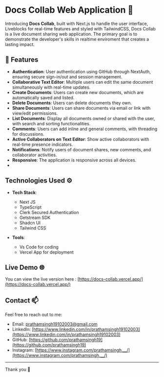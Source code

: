 # Docs Collab Web Application 📄

Introducing **Docs Collab**, built with Next.js to handle the user interface, Liveblocks for real-time features and styled with TailwindCSS, Docs Collab is a live document sharing web application. The primary goal is to demonstrate the developer's skills in realtime enviroment that creates a lasting impact.

## 🚀 Features

- **Authentication**: User authentication using GitHub through NextAuth, ensuring secure sign-in/out and session management.
- **Collaborative Text Editor**: Multiple users can edit the same document simultaneously with real-time updates.
- **Create Documents**: Users can create new documents, which are automatically saved and listed.
- **Delete Documents**: Users can delete documents they own.
- **Share Documents**: Users can share documents via email or link with view/edit permissions.
- **List Documents**: Display all documents owned or shared with the user, with search and sorting functionalities.
- **Comments**: Users can add inline and general comments, with threading for discussions.
- **Active Collaborators on Text Editor**: Show active collaborators with real-time presence indicators.
- **Notifications**: Notify users of document shares, new comments, and collaborator activities.
- **Responsive**: The application is responsive across all devices.
- 










## Technologies Used ⚙️

- **Tech Stack**: 
  - Next JS 
  - TypeScript
  - Clerk Secured Authentication
  - Getstream SDK 
  - Shadcn UI
  - Tailwind CSS

- **Tools**:
  - Vs Code for coding 
  - Vercel App for deployment 


## Live Demo 🌐


You can view the live version here : [https://docs-collab.vercel.app/](https://docs-collab.vercel.app/)



## Contact 📫

Feel free to reach out to me:

- Email: prathamsingh19102003@gmail.com
- LinkedIn: [https://www.linkedin.com/in/prathamsingh19102003](https://www.linkedin.com/in/prathamsingh19102003)
- GitHub: [https://github.com/prathamsingh19](https://github.com/prathamsingh19)
- Instagram: [https://www.instagram.com/prathamsingh.__/](https://www.instagram.com/prathamsingh.__/)

---

Thank you 👋
